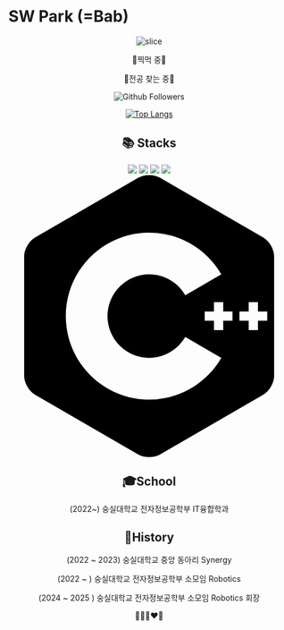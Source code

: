 # SW Park (=Bab)
<div align=center> 
  
![slice](https://capsule-render.vercel.app/api?type=slice&color=auto&height=200&text=Hello!&fontAlign=70&rotate=13&fontAlignY=25&desc=I'm%20Bab%20Shunn.&descAlign=70.&descAlignY=44)
  
  
  :blue_heart:찍먹 중:blue_heart:
  
  :blue_heart:전공 찾는 중:blue_heart:
  
![Github Followers](https://img.shields.io/github/followers/parksiwoon?style=social)

[![Top Langs](https://github-readme-stats.vercel.app/api/top-langs/?username=parksiwoon&langs_count=8)](https://github.com/parksiwoon/github-readme-stats)

<div align=center><h2>📚 Stacks</h2></div>

<img src="https://img.shields.io/badge/python-3776AB?style=for-the-badge&logo=python&logoColor=white">
<img src="https://img.shields.io/badge/html5-E34F26?style=for-the-badge&logo=html5&logoColor=white">
<img src="https://img.shields.io/badge/css-1572B6?style=for-the-badge&logo=css3&logoColor=white">
<img src="https://img.shields.io/badge/javascript-F7DF1E?style=for-the-badge&logo=javascript&logoColor=black">
<svg role="img" viewBox="0 0 24 24" xmlns="http://www.w3.org/2000/svg"><title>C++</title><path d="M22.394 6c-.167-.29-.398-.543-.652-.69L12.926.22c-.509-.294-1.34-.294-1.848 0L2.26 5.31c-.508.293-.923 1.013-.923 1.6v10.18c0 .294.104.62.271.91.167.29.398.543.652.69l8.816 5.09c.508.293 1.34.293 1.848 0l8.816-5.09c.254-.147.485-.4.652-.69.167-.29.27-.616.27-.91V6.91c.003-.294-.1-.62-.268-.91zM12 19.11c-3.92 0-7.109-3.19-7.109-7.11 0-3.92 3.19-7.11 7.11-7.11a7.133 7.133 0 016.156 3.553l-3.076 1.78a3.567 3.567 0 00-3.08-1.78A3.56 3.56 0 008.444 12 3.56 3.56 0 0012 15.555a3.57 3.57 0 003.08-1.778l3.078 1.78A7.135 7.135 0 0112 19.11zm7.11-6.715h-.79v.79h-.79v-.79h-.79v-.79h.79v-.79h.79v.79h.79zm2.962 0h-.79v.79h-.79v-.79h-.79v-.79h.79v-.79h.79v.79h.79z"/></svg>
  
 ## :mortar_board:School
   (2022~) 숭실대학교 전자정보공학부 IT융합학과
  
  ## :girl:History
   (2022 ~ 2023) 숭실대학교 중앙 동아리 Synergy
  
   (2022 ~ ) 숭실대학교 전자정보공학부 소모임 Robotics
   
   (2024 ~ 2025 ) 숭실대학교 전자정보공학부 소모임 Robotics 회장
  
  :blue_heart::green_heart::purple_heart::heart::yellow_heart:
